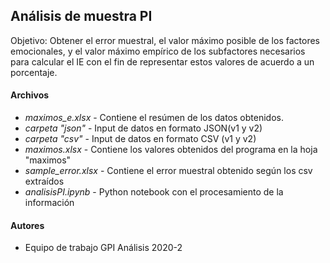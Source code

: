 ## Análisis de muestra PI

Objetivo: Obtener el error muestral, el valor máximo posible de los factores emocionales, y el valor máximo empírico de los subfactores necesarios para calcular el IE con el fin de representar estos valores de acuerdo a un porcentaje.

#### Archivos

- _maximos_e.xlsx_ \- Contiene el resúmen de los datos obtenidos.
- _carpeta "json"_ \- Input de datos en formato JSON(v1 y v2)
- _carpeta "csv"_ \- Input de datos en formato CSV (v1 y v2)
- _maximos.xlsx_ \- Contiene los valores obtenidos del programa en la hoja "maximos" 
- _sample_error.xlsx_ \- Contiene el error muestral obtenido según los csv extraídos 
- _analisisPI.ipynb_ \- Python notebook con el procesamiento de la información

#### Autores
- Equipo de trabajo GPI Análisis 2020-2

